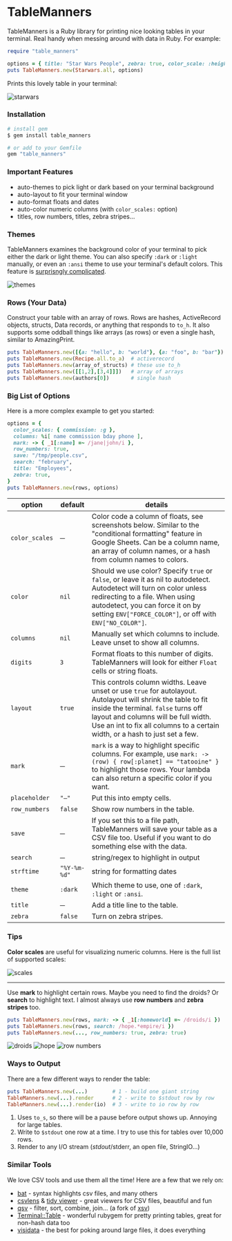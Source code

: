 # TableManners

TableManners is a Ruby library for printing nice looking tables in your terminal. Real handy when messing around with data in Ruby. For example:

```rb
require "table_manners"

options = { title: "Star Wars People", zebra: true, color_scale: :height }
puts TableManners.new(Starwars.all, options)
```

Prints this lovely table in your terminal:

![starwars](dark.png)

### Installation

```ruby
# install gem
$ gem install table_manners

# or add to your Gemfile
gem "table_manners"
```

### Important Features

- auto-themes to pick light or dark based on your terminal background
- auto-layout to fit your terminal window
- auto-format floats and dates
- auto-color numeric columns (with `color_scales:` option)
- titles, row numbers, titles, zebra stripes...

### Themes

TableManners examines the background color of your terminal to pick either the dark or light theme. You can also specify `:dark` or `:light` manually, or even an `:ansi` theme to use your terminal's default colors. This feature is [surprisngly complicated](https://github.com/gurgeous/table_manners/blob/main/lib/table_manners/util/termbg.rb).

![themes](themes.png)

### Rows (Your Data)

Construct your table with an array of rows. Rows are hashes, ActiveRecord objects, structs, Data records, or anything that responds to `to_h`. It also supports some oddball things like arrays (as rows) or even a single hash, similar to AmazingPrint.

```ruby
puts TableManners.new([{a: "hello", b: "world"}, {a: "foo", b: "bar"})
puts TableManners.new(Recipe.all.to_a)  # activerecord
puts TableManners.new(array_of_structs) # these use to_h
puts TableManners.new([[1,2],[3,4]]])   # array of arrays
puts TableManners.new(authors[0])       # single hash
```

### Big List of Options

Here is a more complex example to get you started:

```ruby
options = {
  color_scales: { commission: :g },
  columns: %i[ name commission bday phone ],
  mark: -> { _1[:name] =~ /jane|john/i },
  row_numbers: true,
  save: "/tmp/people.csv",
  search: "february",
  title: "Employees",
  zebra: true,
}
puts TableManners.new(rows, options)
```

| option | default | details |
| ------ | ------- | ------- |
| `color_scales` | ─ | Color code a column of floats, see screenshots below. Similar to the "conditional formatting" feature in Google Sheets. Can be a column name, an array of column names, or a hash from column names to colors. |
| `color` | `nil` | Should we use color? Specify `true` or `false`, or leave it as nil to autodetect. Autodetect will turn on color unless redirecting to a file. When using autodetect, you can force it on by setting `ENV["FORCE_COLOR"]`, or off with `ENV["NO_COLOR"]`. |
| `columns` | `nil` | Manually set which columns to include. Leave unset to show all columns.
| `digits` | `3` | Format floats to this number of digits. TableManners will look for either `Float` cells or string floats. |
| `layout` | `true` | This controls column widths. Leave unset or use `true` for autolayout. Autolayout will shrink the table to fit inside the terminal. `false` turns off layout and columns will be full width. Use an int to fix all columns to a certain width, or a hash to just set a few. |
| `mark` | ─ | `mark` is a way to highlight specific columns. For example, use `mark: ->(row) { row[:planet] == "tatooine" }` to highlight those rows. Your lambda can also return a specific color if you want.
| `placeholder` | `"—"` | Put this into empty cells. |
| `row_numbers` | `false` | Show row numbers in the table. |
| `save` | ─ | If you set this to a file path, TableManners will save your table as a CSV file too. Useful if you want to do something else with the data. |
| `search` | ─ | string/regex to highlight in output |
| `strftime` | `"%Y-%m-%d"` | string for formatting dates |
| `theme` | `:dark` | Which theme to use, one of `:dark`, `:light` or `:ansi`. |
| `title` | ─ | Add a title line to the table. |
| `zebra` | `false` | Turn on zebra stripes. |

### Tips

**Color scales** are useful for visualizing numeric columns. Here is the full list of supported scales:

![scales](scales.png)

---

Use **mark** to highlight certain rows. Maybe you need to find the droids? Or **search** to highlight text. I almost always use **row numbers** and **zebra stripes** too.

```ruby
puts TableManners.new(rows, mark: -> { _1[:homeworld] =~ /droids/i })
puts TableManners.new(rows, search: /hope.*empire/i })
puts TableManners.new(..., row_numbers: true, zebra: true)
```

![droids](droids.png)
![hope](hope.png)
![row numbers](row_numbers.png)

### Ways to Output

There are a few different ways to render the table:

```ruby
puts TableManners.new(...)        # 1 - build one giant string
TableManners.new(...).render      # 2 - write to $stdout row by row
TableManners.new(...).render(io)  # 3 - write to io row by row
```

1. Uses `to_s`, so there will be a pause before output shows up. Annoying for large tables.
1. Write to `$stdout` one row at a time. I try to use this for tables over 10,000 rows.
1. Render to any I/O stream ($stdout/$stderr, an open file, StringIO...)

### Similar Tools

We love CSV tools and use them all the time! Here are a few that we rely on:

- [bat](https://github.com/sharkdp/bat) - syntax highlights csv files, and many others
- [csvlens](https://github.com/YS-L/csvlens) & [tidy viewer](https://github.com/alexhallam/tv) - great viewers for CSV files, beautiful and fun
- [qsv](https://github.com/dathere/qsv) - filter, sort, combine, join... (a fork of [xsv](https://github.com/BurntSushi/xsv))
- [Terminal::Table](https://github.com/tj/terminal-table) - wonderful rubygem for pretty printing tables, great for non-hash data too
- [visidata](https://www.visidata.org) - the best for poking around large files, it does everything
